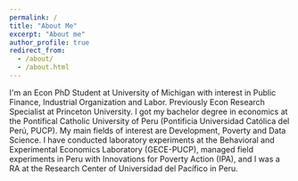 ```yaml
---
permalink: /
title: "About Me"
excerpt: "About me"
author_profile: true
redirect_from: 
  - /about/
  - /about.html
---
```


I'm an Econ PhD Student at University of Michigan with interest in Public Finance, Industrial Organization and Labor. Previously Econ Research Specialist at Princeton University. I got my bachelor degree in economics at the Pontifical Catholic University of Peru (Pontificia Universidad Católica del Perú, PUCP). My main fields of interest are Development, Poverty and Data Science. I have conducted laboratory experiments at the Behavioral and Experimental Economics Laboratory (GECE-PUCP), managed field experiments in Peru with Innovations for Poverty Action (IPA), and I was a RA at the Research Center of Universidad del Pacífico in Peru.

